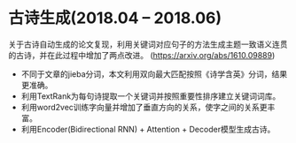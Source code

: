 
# 古诗生成(2018.04 – 2018.06)                                                                    

关于古诗自动生成的论文复现，利用关键词对应句子的方法生成主题一致语义连贯的古诗，并在此过程中增加了两点改进。
(https://arxiv.org/abs/1610.09889)

+	不同于文章的jieba分词，本文利用双向最大匹配按照《诗学含英》分词，结果更准确。
+	利用TextRank为每句诗提取一个关键词并按照重要性排序建立关键词词库。
+	利用word2vec训练字向量并增加了垂直方向的关系，使字之间的关系更丰富。
+	利用Encoder(Bidirectional RNN) + Attention + Decoder模型生成古诗。
